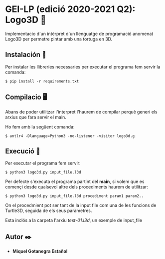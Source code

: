 # GEI-LP (edició 2020-2021 Q2): Logo3D 🐢

Implementacio d'un intèrpret d'un llenguatge de programació anomenat Logo3D per permetre pintar amb una tortuga en 3D.

## Instalación 🔧

Per instalar les llibreries necessaries per executar el programa fem servir la comanda: 

```
$ pip install -r requirements.txt
```

## Compilacio 🖥

Abans de poder utilitzar l'interpret l'haurem de compilar perquè generi els arxius que fara servir el main.

Ho fem amb la següent comanda:

```
$ antlr4 -Dlanguage=Python3 -no-listener -visitor logo3d.g
```

## Execució 🚀

Per executar el programa fem servir:
```
$ python3 logo3d.py input_file.l3d
```

Per defecte s'executa el programa partint del **main**, si volem que es començi desde qualsevol altre dels procediments haurem de utilitzar:
```
$ python3 logo3d.py input_file.l3d procediment param1 param2..
```
On el procedmient pot ser tant de la input file com una de les funcions de Turtle3D, seguida de els seus paràmetres.


Esta inclós a la carpeta l'arxiu *test-01.l3d*, un exemple de input_file


## Autor ✒️



* **Miquel Gotanegra Estañol** 
